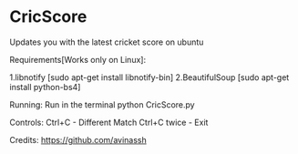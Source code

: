 # CricScore
Updates you with the latest cricket score on ubuntu

Requirements[Works only on Linux]:

1.libnotify [sudo apt-get install libnotify-bin]
2.BeautifulSoup [sudo apt-get install python-bs4]

Running:
Run in the terminal python CricScore.py

Controls:
Ctrl+C - Different Match
Ctrl+C twice - Exit


Credits:
https://github.com/avinassh
